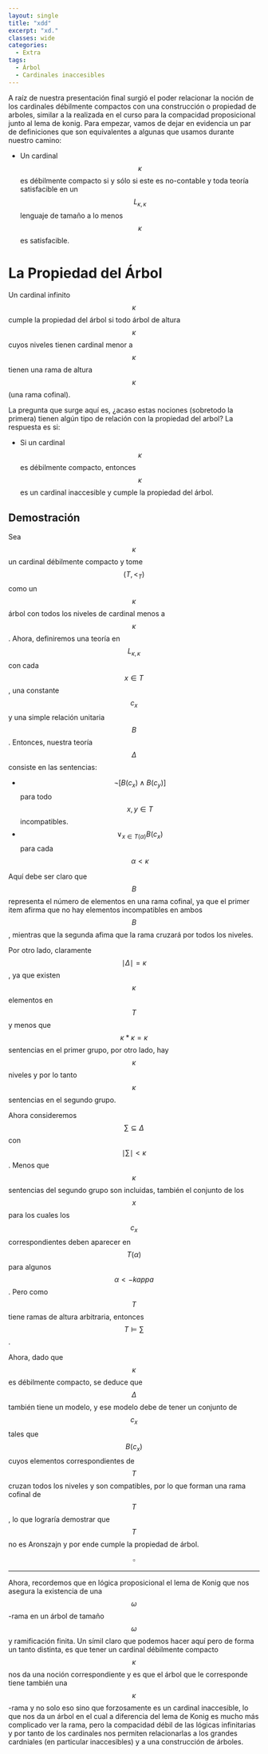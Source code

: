 ```yaml
---
layout: single
title: "xdd"
excerpt: "xd."
classes: wide 
categories:
  - Extra
tags:
  - Árbol
  - Cardinales inaccesibles
---
```


A raíz de nuestra presentación final surgió el poder relacionar la noción de los cardinales débilmente compactos con una construcción o propiedad de arboles, similar a la realizada en el curso para la compacidad proposicional junto al lema de konig. Para empezar, vamos de dejar en evidencia un par de definiciones que son equivalentes a algunas que usamos durante nuestro camino:

- Un cardinal $$\kappa$$ es débilmente compacto si y sólo si este es no-contable y toda teoría satisfacible en un $$L_{\kappa,\kappa}$$ lenguaje de tamaño a lo menos $$\kappa$$ es satisfacible.

# La Propiedad del Árbol

Un cardinal infinito $$\kappa$$ cumple la propiedad del árbol si todo árbol de altura $$\kappa$$ cuyos niveles tienen cardinal menor a $$\kappa$$ tienen una rama de altura $$\kappa$$ (una rama cofinal).

La pregunta que surge aquí es, ¿acaso estas nociones (sobretodo la primera) tienen algún tipo de relación con la propiedad del arbol? La respuesta es si:

- Si un cardinal $$\kappa$$ es débilmente compacto, entonces $$\kappa$$ es un cardinal inaccesible y cumple la propiedad del árbol.

## Demostración

Sea $$\kappa$$ un cardinal débilmente compacto y tome $$(T,<_{T})$$ como un $$\kappa$$ árbol con todos los niveles de cardinal menos a $$\kappa$$. Ahora, definiremos una teoría en $$L_{\kappa,\kappa}$$ con cada $$x\in T$$, una constante $$c_x$$ y una simple relación unitaria $$B$$. Entonces, nuestra teoría $$\Delta$$ consiste en las sentencias:

- $$\neg [B(c_x)\land B(c_y)] $$ para todo $$x,y\in T$$ incompatibles.
- $$\lor_{x\in T(\alpha)}B(c_x)$$ para cada $$\alpha < \kappa$$

Aquí debe ser claro que $$B$$ representa el número de elementos en una rama cofinal, ya que el primer item afirma que no hay elementos incompatibles en ambos $$B$$, mientras que la segunda afima que la rama cruzará por todos los niveles.

Por otro lado, claramente $$\mid \Delta \mid = \kappa$$, ya que existen $$\kappa$$ elementos en $$T$$ y menos que $$\kappa * \kappa=\kappa$$ sentencias en el primer grupo, por otro lado, hay $$\kappa$$ niveles y por lo tanto $$\kappa$$ sentencias en el segundo grupo.

Ahora consideremos $$\sum \subseteq \Delta$$ con $$\mid \sum \mid < \kappa$$. Menos que $$\kappa$$ sentencias del segundo grupo son incluidas, también el conjunto de los $$x$$ para los cuales los $$c_x$$ correspondientes deben aparecer en $$T(\alpha)$$ para algunos $$\alpha<-kappa$$. Pero como $$T$$ tiene ramas de altura arbitraria, entonces $$T \vDash \sum$$.

Ahora, dado que $$\kappa$$ es débilmente compacto, se deduce que $$\Delta$$ también tiene un modelo, y ese modelo debe de tener un conjunto de $$c_x$$ tales que $$B(c_x)$$ cuyos elementos correspondientes de $$T$$ cruzan todos los niveles y son compatibles, por lo que forman una rama cofinal de $$T$$, lo que lograría demostrar que $$T$$ no es Aronszajn y por ende cumple la propiedad de árbol.

$$\square$$

----
Ahora, recordemos que en lógica proposicional el lema de Konig que nos asegura la existencia de una $$\omega$$-rama en un árbol de tamaño $$\omega$$ y ramificación finita. Un símil claro que podemos hacer aquí pero de forma un tanto distinta, es que tener un cardinal débilmente compacto $$\kappa$$ nos da una noción correspondiente y es que el árbol que le corresponde tiene también una $$\kappa$$-rama y no solo eso sino que forzosamente es un cardinal inaccesible, lo que nos da un árbol en el cual a diferencia del lema de Konig es mucho más complicado ver la rama, pero la compacidad débil de las lógicas infinitarias y por tanto de los cardinales nos permiten relacionarlas a los grandes cardniales (en particular inaccesibles) y a una construcción de árboles.
